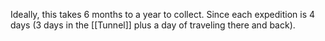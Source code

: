 Ideally, this takes 6 months to a year to collect. Since each expedition is 4 days (3 days in the [[Tunnel]] plus a day of traveling there and back).